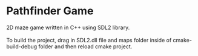 # Pathfinder Game
2D maze game written in C++ using SDL2 library.<br><br>
To build the project, drag in SDL2.dll file and maps folder inside of cmake-build-debug folder and then reload cmake project.